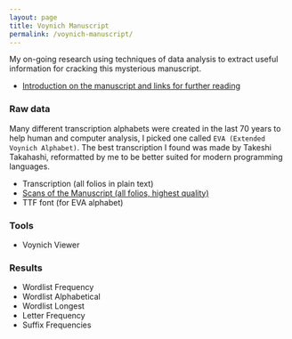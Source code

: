 ```yaml
---
layout: page
title: Voynich Manuscript
permalink: /voynich-manuscript/
---
```


My on-going research using techniques of data analysis to extract useful information for cracking this mysterious manuscript.

* [Introduction on the manuscript and links for further reading](/voynich-manuscript/introduction)

### Raw data
Many different transcription alphabets were created in the last 70 years to help human and computer analysis, I picked one called `EVA (Extended Voynich Alphabet)`. The best transcription I found was made by Takeshi Takahashi, reformatted by me to be better suited for modern programming languages.

* Transcription (all folios in plain text)
* [Scans of the Manuscript (all folios, highest quality)](http://brbl-dl.library.yale.edu/vufind/Record/3519597)
* TTF font (for EVA alphabet)

### Tools

* Voynich Viewer

### Results

* Wordlist Frequency
* Wordlist Alphabetical
* Wordlist Longest
* Letter Frequency
* Suffix Frequencies
